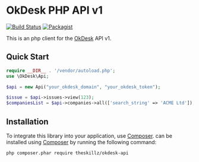 # OkDesk PHP API v1

[![Build Status](https://travis-ci.org/theskillz/okdesk-api.svg?branch=master)](https://travis-ci.org/theskillz/okdesk-api)
[![Packagist](https://img.shields.io/packagist/v/theskillz/okdesk-api.svg)](https://packagist.org/packages/theskillz/okdesk-api)

This is an php client for the [OkDesk](http://okdesk.ru) API v1.
## Quick Start
```php
require __DIR__ . '/vendor/autoload.php';
use \OkDesk\Api;

$api = new Api("your_okdesk_domain", "your_okdesk_token");

$issue = $api->issues->view(123);
$companiesList = $api->companies->all(['search_string' => 'ACME Ltd']);

```
## Installation

To integrate this library into your application, use [Composer](https://getcomposer.org).
 can be installed using [Composer](https://getcomposer.org) by running the following command:

```bash
php composer.phar require theskillz/okdesk-api
```